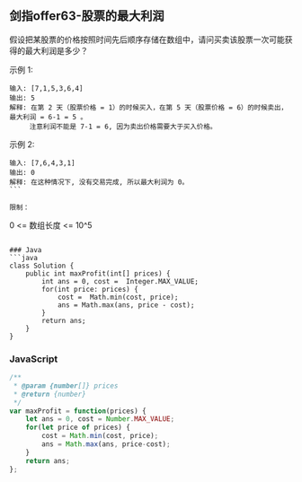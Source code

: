 ## 剑指offer63-股票的最大利润
假设把某股票的价格按照时间先后顺序存储在数组中，请问买卖该股票一次可能获得的最大利润是多少？

示例 1:
```
输入: [7,1,5,3,6,4]
输出: 5
解释: 在第 2 天（股票价格 = 1）的时候买入，在第 5 天（股票价格 = 6）的时候卖出，最大利润 = 6-1 = 5 。
     注意利润不能是 7-1 = 6, 因为卖出价格需要大于买入价格。
```

示例 2:
```
输入: [7,6,4,3,1]
输出: 0
解释: 在这种情况下, 没有交易完成, 所以最大利润为 0。
``` 

限制：
```
0 <= 数组长度 <= 10^5
```

### Java
```java
class Solution {
    public int maxProfit(int[] prices) {
        int ans = 0, cost =  Integer.MAX_VALUE;
        for(int price: prices) {
            cost =  Math.min(cost, price);
            ans = Math.max(ans, price - cost);
        }
        return ans;
    }
}
```

### JavaScript
```javascript
/**
 * @param {number[]} prices
 * @return {number}
 */
var maxProfit = function(prices) {
    let ans = 0, cost = Number.MAX_VALUE;
    for(let price of prices) {
        cost = Math.min(cost, price);
        ans = Math.max(ans, price-cost);
    }
    return ans;
};
```